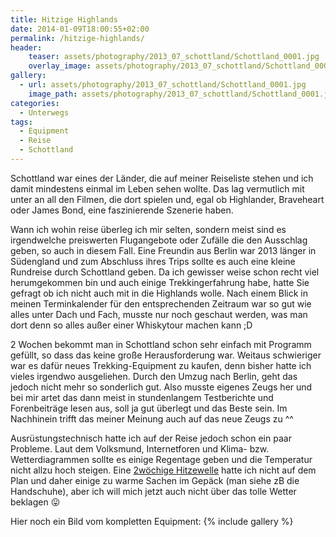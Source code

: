 ```yaml
---
title: Hitzige Highlands
date: 2014-01-09T18:00:55+02:00
permalink: /hitzige-highlands/
header:
    teaser: assets/photography/2013_07_schottland/Schottland_0001.jpg
    overlay_image: assets/photography/2013_07_schottland/Schottland_0001.jpg
gallery:
  - url: assets/photography/2013_07_schottland/Schottland_0001.jpg
    image_path: assets/photography/2013_07_schottland/Schottland_0001.jpg
categories:
  - Unterwegs
tags:
  - Equipment
  - Reise
  - Schottland
---
```


Schottland war eines der Länder, die auf meiner Reiseliste stehen und ich damit mindestens einmal im Leben sehen wollte. 
Das lag vermutlich mit unter an all den Filmen, die dort spielen und, egal ob Highlander, Braveheart oder James Bond, eine faszinierende Szenerie haben.

Wann ich wohin reise überleg ich mir selten, sondern meist sind es irgendwelche preiswerten Flugangebote oder 
Zufälle die den Ausschlag geben, so auch in diesem Fall. Eine Freundin aus Berlin war 2013 länger in Südengland und 
zum Abschluss ihres Trips sollte es auch eine kleine Rundreise durch Schottland geben. 
Da ich gewisser weise schon recht viel herumgekommen bin und auch einige Trekkingerfahrung habe, 
hatte Sie gefragt ob ich nicht auch mit in die Highlands wolle. Nach einem Blick in meinen Terminkalender für den 
entsprechenden Zeitraum war so gut wie alles unter Dach und Fach, musste nur noch geschaut werden, 
was man dort denn so alles außer einer Whiskytour machen kann ;D

2 Wochen bekommt man in Schottland schon sehr einfach mit Programm gefüllt, so dass das keine große Herausforderung war. 
Weitaus schwieriger war es dafür neues Trekking-Equipment zu kaufen, denn bisher hatte ich vieles irgendwo ausgeliehen. 
Durch den Umzug nach Berlin, geht das jedoch nicht mehr so sonderlich gut. 
Also musste eigenes Zeugs her und bei mir artet das dann meist in stundenlangem Testberichte und Forenbeiträge lesen aus, 
soll ja gut überlegt und das Beste sein. Im Nachhinein trifft das meiner Meinung auch auf das neue Zeugs zu ^^

Ausrüstungstechnisch hatte ich auf der Reise jedoch schon ein paar Probleme. 
Laut dem Volksmund, Internetforen und Klima- bzw. Wetterdiagrammen sollte es einige Regentage geben und die Temperatur nicht allzu hoch steigen. 
Eine [2wöchige Hitzewelle](http://www.bbc.co.uk/news/uk-scotland-23608806) hatte ich nicht auf dem Plan 
und daher einige zu warme Sachen im Gepäck (man siehe zB die Handschuhe), aber ich will mich jetzt auch nicht über das tolle Wetter beklagen 😛

Hier noch ein Bild vom kompletten Equipment:
{% include gallery %}